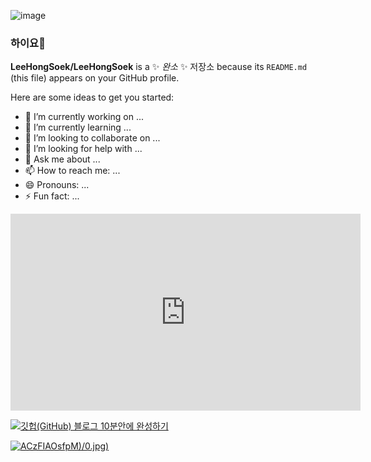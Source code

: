 ![image](https://github.com/LeeHongSoek/LeeHongSoek/assets/105229755/beb7bdaa-0e84-4b57-b28e-a099a9b4ea5f)

### 하이요👋

**LeeHongSoek/LeeHongSoek** is a ✨ _완소_ ✨ 저장소 because its `README.md` (this file) appears on your GitHub profile.

Here are some ideas to get you started:

- 🔭 I’m currently working on ...
- 🌱 I’m currently learning ...
- 👯 I’m looking to collaborate on ...
- 🤔 I’m looking for help with ...
- 💬 Ask me about ...
- 📫 How to reach me: ...
- 😄 Pronouns: ...
- ⚡ Fun fact: ...

<iframe width="560" height="315" src="https://www.youtube.com/embed/ACzFIAOsfpM" title="YouTube video player" frameborder="0" allow="accelerometer; autoplay; clipboard-write; encrypted-media; gyroscope; picture-in-picture; web-share" allowfullscreen></iframe>

[![깃헙(GitHub) 블로그 10분안에 완성하기](https://i.ytimg.com/vi/--MMmHbSH9k/hqdefault.jpg?sqp=-oaymwEWCKgBEF5IWvKriqkDCQgBFQAAiEIYAQ==&amp;rs=AOn4CLCrM8OWMAuxiMvuGSaJAkQXkxD7qQ)](https://www.youtube.com/watch?v=ACzFIAOsfpM)

[![ACzFIAOsfpM)](http://img.youtube.com/vi/ACzFIAOsfpM)/0.jpg)](https://www.youtube.com/watch?v=ACzFIAOsfpM)
<!--

여기는 주석

-->
